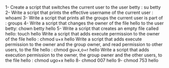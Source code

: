 1- Create a script that switches the current user to the user betty : su betty
2- Write a script that prints the effective username of the current user : whoami
3- Write a script that prints all the groups the current user is part of : groups
4- Write a script that changes the owner of the file hello to the user betty: chown betty hello
5- Write a script that creates an empty file called hello: touch hello
Write a script that adds execute permission to the owner of the file hello : chmod u+x hello
Write a script that adds execute permission to the owner and the group owner, and read permission to other users, to the file hello : chmod gu+x,o+r hello
Write a script that adds execution permission to the owner, the group owner and the other users, to the file hello : chmod ugo+x hello
8- chmod 007 hello
9- chmod 753 hello
